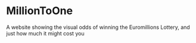 # MillionToOne
A website showing the visual odds of winning the Euromillions Lottery, and just how much it might cost you
